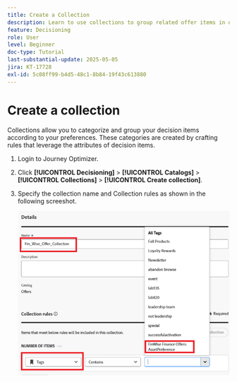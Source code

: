 ```yaml
---
title: Create a Collection
description: Learn to use collections to group related offer items in decisioning. Collections make it easier to manage and organize content around a specific theme, audience, or campaign goal.
feature: Decisioning
role: User
level: Beginner
doc-type: Tutorial
last-substantial-update: 2025-05-05
jira: KT-17728
exl-id: 5c08ff99-b4d5-48c1-8b84-19f43c613880
---
```

# Create a collection

Collections allow you to categorize and group your decision items according to your preferences. These categories are created by crafting rules that leverage the attributes of decision items.

1. Login to Journey Optimizer.
1. Click **[!UICONTROL Decisioning]** > **[!UICONTROL Catalogs]** > **[!UICONTROL Collections]** > **[!UICONTROL Create collection]**.
1. Specify the collection name and Collection rules as shown in the following screeshot.

    ![create-collection](assets/fin-wise-collection.png)
